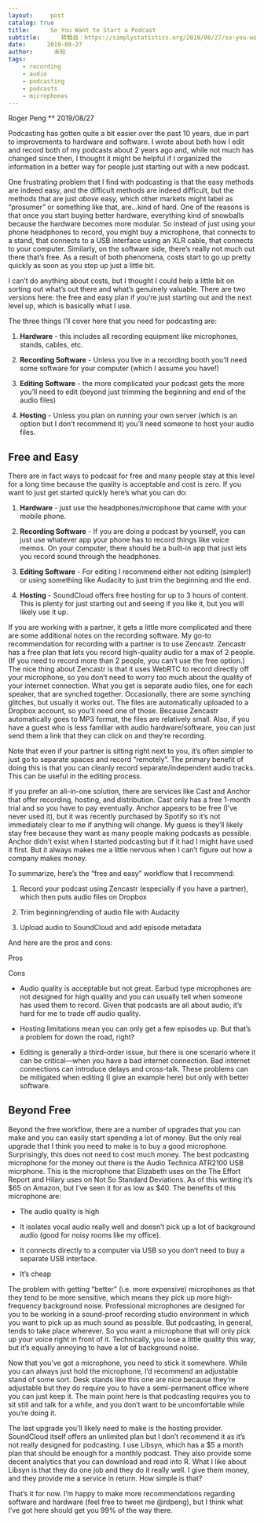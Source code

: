 ```yaml
---
layout:     post
catalog: true
title:      So You Want to Start a Podcast
subtitle:      转载自：https://simplystatistics.org/2019/08/27/so-you-want-to-start-a-podcast/
date:      2019-08-27
author:      未知
tags:
    - recording
    - audio
    - podcasting
    - podcasts
    - microphones
---
```



Roger Peng
**
2019/08/27


Podcasting has gotten quite a bit easier over the past 10 years, due in part to improvements to hardware and software. I wrote about both how I edit and record both of my podcasts about 2 years ago and, while not much has changed since then, I thought it might be helpful if I organized the information in a better way for people just starting out with a new podcast.

One frustrating problem that I find with podcasting is that the easy methods are indeed easy, and the difficult methods are indeed difficult, but the methods that are just *above* easy, which other markets might label as “prosumer” or something like that, are…kind of hard. One of the reasons is that once you start buying better hardware, everything kind of snowballs because the hardware becomes more modular. So instead of just using your phone headphones to record, you might buy a microphone, that connects to a stand, that connects to a USB interface using an XLR cable, that connects to your computer. Similarly, on the software side, there’s really not much out there that’s free. As a result of both phenomena, costs start to go up pretty quickly as soon as you step up just a little bit.

I can’t do anything about costs, but I thought I could help a little bit on sorting out what’s out there and what’s genuinely valuable. There are two versions here: the free and easy plan if you’re just starting out and the next level up, which is basically what I use.

The three things I’ll cover here that you need for podcasting are:

1. **Hardware** - this includes all recording equipment like microphones, stands, cables, etc.

1. **Recording Software** - Unless you live in a recording booth you’ll need some software for your computer (which I assume you have!)

1. **Editing Software** - the more complicated your podcast gets the more you’ll need to edit (beyond just trimming the beginning and end of the audio files)

1. **Hosting** - Unless you plan on running your own server (which is an option but I don’t recommend it) you’ll need someone to host your audio files.


## Free and Easy

There are in fact ways to podcast for free and many people stay at this level for a long time because the quality is acceptable and cost is zero. If you want to just get started quickly here’s what you can do:

1. **Hardware** - just use the headphones/microphone that came with your mobile phone.

1. **Recording Software** - If you are doing a podcast by yourself, you can just use whatever app your phone has to record things like voice memos. On your computer, there should be a built-in app that just lets you record sound through the headphones.

1. **Editing Software** - For editing I recommend either not editing (simpler!) or using something like Audacity to just trim the beginning and the end.

1. **Hosting** - SoundCloud offers free hosting for up to 3 hours of content. This is plenty for just starting out and seeing if you like it, but you will likely use it up.


If you are working with a partner, it gets a little more complicated and there are some additional notes on the recording software. My go-to recommendation for recording with a partner is to use Zencastr. Zencastr has a free plan that lets you record high-quality audio for a max of 2 people. (If you need to record more than 2 people, you can’t use the free option.) The nice thing about Zencastr is that it uses WebRTC to record directly off your microphone, so you don’t need to worry too much about the quality of your internet connection. What you get is separate audio files, one for each speaker, that are synched together. Occasionally, there are some synching glitches, but usually it works out. The files are automatically uploaded to a Dropbox account, so you’ll need one of those. Because Zencastr automatically goes to MP3 format, the files are relatively small. Also, if you have a guest who is less familiar with audio hardware/software, you can just send them a link that they can click on and they’re recording.

Note that even if your partner is sitting right next to you, it’s often simpler to just go to separate spaces and record “remotely”. The primary benefit of doing this is that you can cleanly record separate/independent audio tracks. This can be useful in the editing process.

If you prefer an all-in-one solution, there are services like Cast and Anchor that offer recording, hosting, and distribution. Cast only has a free 1-month trial and so you have to pay eventually. Anchor appears to be free (I’ve never used it), but it was recently purchased by Spotify so it’s not immediately clear to me if anything will change. My guess is they’ll likely stay free because they want as many people making podcasts as possible. Anchor didn’t exist when I started podcasting but if it had I might have used it first. But it always makes me a little nervous when I can’t figure out how a company makes money.

To summarize, here’s the “free and easy” workflow that I recommend:

1. Record your podcast using Zencastr (especially if you have a partner), which then puts audio files on Dropbox

1. Trim beginning/ending of audio file with Audacity

1. Upload audio to SoundCloud and add episode metadata


And here are the pros and cons:

Pros

Cons

- Audio quality is acceptable but not great. Earbud type microphones are not designed for high quality and you can usually tell when someone has used them to record. Given that podcasts are all about audio, it’s hard for me to trade off audio quality.

- Hosting limitations mean you can only get a few episodes up. But that’s a problem for down the road, right?

- Editing is generally a third-order issue, but there is one scenario where it can be critical—when you have a bad internet connection. Bad internet connections can introduce delays and cross-talk. These problems can be mitigated when editing (I give an example here) but only with better software.


## Beyond Free

Beyond the free workflow, there are a number of upgrades that you can make and you can easily start spending a lot of money. But the only real upgrade that I think you need to make is to buy a good microphone. Surprisingly, this does not need to cost much money. The best podcasting microphone for the money out there is the Audio Technica ATR2100 USB micrphone. This is the microphone that Elizabeth uses on the The Effort Report and Hilary uses on Not So Standard Deviations. As of this writing it’s \$65 on Amazon, but I’ve seen it for as low as \$40. The benefits of this microphone are:

- The audio quality is high

- It isolates vocal audio really well and doesn’t pick up a lot of background audio (good for noisy rooms like my office).

- It connects directly to a computer via USB so you don’t need to buy a separate USB interface.

- It’s cheap


The problem with getting “better” (i.e. more expensive) microphones as that they tend to be more sensitive, which means they pick up more high-frequency background noise. Professional microphones are designed for you to be working in a sound-proof recording studio environment in which you want to pick up as much sound as possible. But podcasting, in general, tends to take place wherever. So you want a microphone that will only pick up your voice right in front of it. Technically, you lose a little quality this way, but it’s equally annoying to have a lot of background noise.

Now that you’ve got a microphone, you need to stick it somewhere. While you can always just hold the microphone, I’d recommend an adjustable stand of some sort. Desk stands like this one are nice because they’re adjustable but they do require you to have a semi-permanent office where you can just keep it. The main point here is that podcasting requires you to sit still and talk for a while, and you don’t want to be uncomfortable while you’re doing it.

The last upgrade you’ll likely need to make is the hosting provider. SoundCloud itself offers an unlimited plan but I don’t recommend it as it’s not really designed for podcasting. I use Libsyn, which has a $5 a month plan that should be enough for a monthly podcast. They also provide some decent analytics that you can download and read into R. What I like about Libsyn is that they do one job and they do it really well. I give them money, and they provide me a service in return. How simple is that?

That’s it for now. I’m happy to make more recommendations regarding software and hardware (feel free to tweet me @rdpeng), but I think what I’ve got here should get you 99% of the way there.
